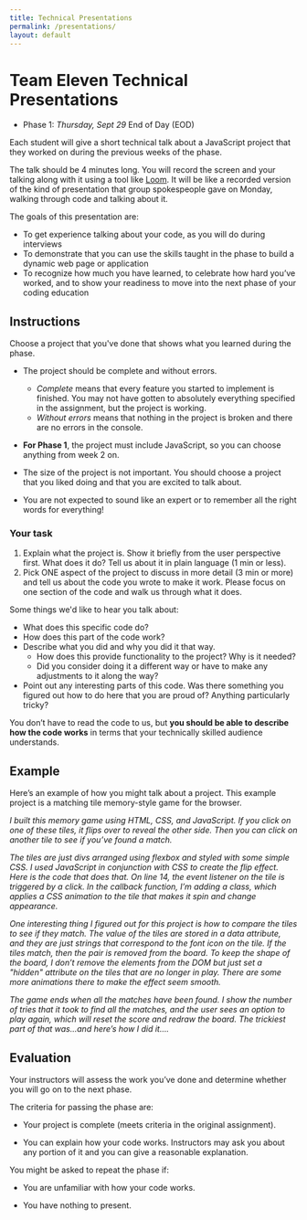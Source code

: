 ```yaml
---
title: Technical Presentations
permalink: /presentations/
layout: default
---
```


# Team Eleven Technical Presentations

- Phase 1: _Thursday, Sept 29_ End of Day (EOD)

Each student will give a short technical talk about a JavaScript project that they worked on during the previous weeks of the phase.

The talk should be 4 minutes long. You will record the screen and your talking along with it using a tool like [Loom](https://www.loom.com/download). It will be like a recorded version of the kind of presentation that group spokespeople gave on Monday, walking through code and talking about it.

The goals of this presentation are:

- To get experience talking about your code, as you will do during interviews
- To demonstrate that you can use the skills taught in the phase to build a dynamic web page or application
- To recognize how much you have learned, to celebrate how hard you’ve worked, and to show your readiness to move into the next phase of your coding education

## Instructions

Choose a project that you've done that shows what you learned during the phase.

- The project should be complete and without errors.

  - _Complete_ means that every feature you started to implement is finished. You may not have gotten to absolutely everything specified in the assignment, but the project is working.
  - _Without errors_ means that nothing in the project is broken and there are no errors in the console.

- **For Phase 1**, the project must include JavaScript, so you can choose anything from week 2 on.

- The size of the project is not important. You should choose a project that you liked doing and that you are excited to talk about.

- You are not expected to sound like an expert or to remember all the right words for everything!

### Your task

1. Explain what the project is. Show it briefly from the user perspective first. What does it do? Tell us about it in plain language (1 min or less).
2. Pick ONE aspect of the project to discuss in more detail (3 min or more) and tell us about the code you wrote to make it work. Please focus on one section of the code and walk us through what it does.

  Some things we'd like to hear you talk about:

- What does this specific code do?
- How does this part of the code work?
- Describe what you did and why you did it that way.
  - How does this provide functionality to the project? Why is it needed?
  - Did you consider doing it a different way or have to make any adjustments to it along the way?
- Point out any interesting parts of this code. Was there something you figured out how to do here that you are proud of? Anything particularly tricky?

You don’t have to read the code to us, but **you should be able to describe how the code works** in terms that your technically skilled audience understands.

## Example

Here’s an example of how you might talk about a project. This example project is a matching tile memory-style game for the browser.

_I built this memory game using HTML, CSS, and JavaScript. If you click on one of these tiles, it flips over to reveal the other side. Then you can click on another tile to see if you’ve found a match._

_The tiles are just divs arranged using flexbox and styled with some simple CSS. I used JavaScript in conjunction with CSS to create the flip effect. Here is the code that does that. On line 14, the event listener on the tile is triggered by a click. In the callback function, I’m adding a class, which applies a CSS animation to the tile that makes it spin and change appearance._

_One interesting thing I figured out for this project is how to compare the tiles to see if they match. The value of the tiles are stored in a data attribute, and they are just strings that correspond to the font icon on the tile. If the tiles match, then the pair is removed from the board. To keep the shape of the board, I don’t remove the elements from the DOM but just set a "hidden" attribute on the tiles that are no longer in play. There are some more animations there to make the effect seem smooth._

_The game ends when all the matches have been found. I show the number of tries that it took to find all the matches, and the user sees an option to play again, which will reset the score and redraw the board. The trickiest part of that was...and here’s how I did it…._

## Evaluation

Your instructors will assess the work you’ve done and determine whether you will go on to the next phase.

The criteria for passing the phase are:

- Your project is complete (meets criteria in the original assignment).

- You can explain how your code works. Instructors may ask you about any portion of it and you can give a reasonable explanation.

You might be asked to repeat the phase if:

- You are unfamiliar with how your code works.

- You have nothing to present.

